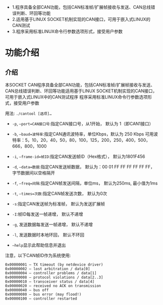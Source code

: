 
* 1.程序具备全部CAN功能，包括CAN标准帧/扩展帧接收与发送、CAN总线错误判断、环回等功能
* 2.适用基于LINUX SOCKET机制实现的CAN接口，可用于嵌入式LINUX的CAN测试
* 3.程序采用标准LINUX命令行参数选项形式，接受用户参数

# 功能介绍

## 介绍
本SOCKET CAN程序具备全部CAN功能，包括CAN标准帧/扩展帧接收与发送、CAN总线错误判断、环回等功能适用基于LINUX SOCKET机制实现的CAN接口，可用于嵌入式LINUX中的CAN测试程序
程序采用标准LINUX命令行参数选项形式，接受用户参数

用法: `./cantool [选项]…`

* `-p`, `–port=CAN接口号`:指定CAN接口号，从1开始， 默认为 1（即CAN1接口）
* `-b`, `–baud=波特率`:指定CAN通讯波特率，单位Kbps，默认为 250 Kbps
可用波特率：5，10，20，40，50，80，100，125，200，250，400，500，666，800，1000
* `-i`, `–frame-id=帧ID`:指定CAN发送帧ID（Hex格式）， 默认为1801F456
* `-d`, `–data=数据`:指定CAN发送帧数据， 默认为：00 01 FF FF FF FF FF FF，字节数据间以空格隔开
* `-f`, `–freq=间隔`:指定CAN帧发送间隔，单位ms， 默认为250ms, 最小值为1ms
* `-t`, `–times=次数`:指定CAN帧发送次数， 默认为0次
* `-s`:指定CAN发送帧为标准帧， 默认为发送扩展帧
* `-I`:帧ID每发送一帧递增， 默认不递增
* `-g`, 发送数据每发送一帧递增， 默认不递增
* `-l`, 发送数据时本地环回， 默认不环回

* `–help`显示此帮助信息并退出

注意，以下CAN帧ID作为系统使用:

```
0x00000001 – TX timeout (by netdevice driver)
0x00000002 – lost arbitration / data[0]
0x00000004 – controller problems / data[1]
0x00000008 – protocol violations / data[2..3]
0x00000010 – transceiver status / data[4]
0x00000020 – received no ACK on transmission
0x00000040 – bus off
0x00000080 – bus error (may flood!)
0x00000100 – controller restarted
```

